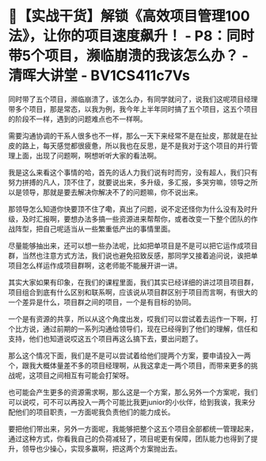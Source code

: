 # 🚀【实战干货】解锁《高效项目管理100法》，让你的项目速度飙升！ - P8：同时带5个项目，濒临崩溃的我该怎么办？ - 清晖大讲堂 - BV1CS411c7Vs

同时带了五个项目，濒临崩溃了，该怎么办，有同学就问了，说我们这呢项目经理带多个项目，那是常态，以我为例，我今年上半年同时搞了五个项目，这五个项目的阶段不一样，遇到的问题难点也不一样啊。

需要沟通协调的干系人很多也不一样，那么一天下来经常不是在扯皮，那就是在扯皮的路上，每天感觉都很疲惫，所以我也在反思，是不是我对于这个项目的并行管理上面，出现了问题啊，啊想听听大家的看法啊。

我是这么来看这个事情的哈，首先的话人力我们说有时而穷，没有超人，我们只有努力拼搏的凡人，顶不住了，就要说出来，多升级，多汇报，多哭穷嘛，领导之所以是领导，那就是要去解决你解决不了的问题嘛，你不说出来。

那领导怎么知道你快要顶不住了嘞，真出了问题，说不定还怪你为什么没有及时升级，及时汇报啊，要想办法多搞一些资源进来帮帮你，或者改变一下整个团队的作战阵型，把自己呢适当从一些繁重低产出的事情里面。

尽量能够抽出来，还可以想一些办法呢，比如把单项目是不是可以把它运作成项目群，当然也注意方式方法，我们说也避免招致反感，那同学又接着追问说，诶把单项目怎么样运作成项目群啊，这老师能不能展开讲一讲。

其实大家如果有印象，在我们的课程里面，我们其实已经详细的讲过项目项目群，项目组合到底有什么区别和联系啊，应该说从项目群区别于项目而言啊，有很大的一个差异是什么，项目群之间的项目，一个是有目标的协同。

一个是有资源的共享，所以从这个角度出发，哎我们可以尝试着去运作一下啊，打个比方说，通过前期的一系列沟通给领导们，现在已经得到了他们的理解，信任和支持，他们也知道说哎这五个项目再这么搞下去，要出问题了。

那么这个情况下面，我们是不是可以尝试着给他们提两个方案，要申请投入一两个，跟我大概体量差不多的项目经理啊，从我这拿走一两个项目，而带来更多的挑战呢，这项目之间相互有可能会打架呀。

也可能会产生更多的资源需求啊，那么这是一个方案，那么另外一个方案呢，我们可以说哎，可不可以再投入一两个可能比我更junior的小伙伴，给到我诶，我来分配他们的项目职责，一方面呢我负责他们的能力成长。

要把他们带出来，另外一方面呢，我能够把整个这五个项目全部都统一管理起来，通过这种方式，你看我自己的负荷减轻了，项目呢更有保障，团队能力也得到了提升，领导也少操心，实现多赢啊，把这两个方案抛出去。

